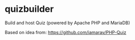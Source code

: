 # quizbuilder
Build and host Quiz (powered by Apache PHP and MariaDB)


Based on idea from: https://github.com/iamarav/PHP-Quiz
